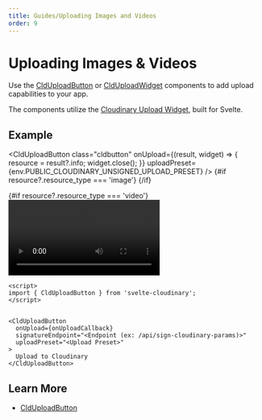 ```yaml
---
title: Guides/Uploading Images and Videos
order: 9
---
```

<script>

import Callout from '$lib/components/Callout.svelte'
import { CldUploadButton, CldImage } from 'svelte-cloudinary'
import { env } from '$env/dynamic/public';

let resource

</script>

# Uploading Images & Videos

Use the [CldUploadButton](/clduploadbutton/usage) or [CldUploadWidget](/clduploadwidget/usage) components to add upload capabilities to your app.

The components utilize the [Cloudinary Upload Widget](https://cloudinary.com/documentation/upload_widget), built for Svelte.

## Example

<CldUploadButton
class="cldbutton"
  onUpload={(result, widget) => {
    resource = result?.info;
    widget.close();
  }}
  uploadPreset={env.PUBLIC_CLOUDINARY_UNSIGNED_UPLOAD_PRESET}
/>
{#if resource?.resource_type === 'image'}
  <CldImage width={resource.width} height={resource.height} src={resource?.public_id} alt="Uploaded Asset" />
{/if}

{#if resource?.resource_type === 'video'}
  <video controls width={resource.width} height={resource.height} src={resource?.secure_url} alt="Uploaded Asset" />
{/if}



```svelte
<script>
import { CldUploadButton } from 'svelte-cloudinary';
</script>


<CldUploadButton
  onUpload={onUploadCallback}
  signatureEndpoint="<Endpoint (ex: /api/sign-cloudinary-params)>"
  uploadPreset="<Upload Preset>"
>
  Upload to Cloudinary
</CldUploadButton>

```

## Learn More
* [CldUploadButton](/clduploadbutton/usage)
